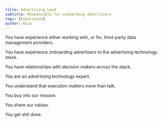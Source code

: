 ```yaml
---
title: Advertising Lead
subtitle: Responsible for onboarding advertisers
tags: [Experience]
author: Nick
---
```


You have experience either working with, or for, third-party data management providers.

You have experience onboarding advertisers to the advertising technology stack.

You have relationships with decision makers across the stack.

You are an advertising technology expert.

You understand that execution matters more than talk.

You buy into our mission.

You share our values.

You get shit done.
